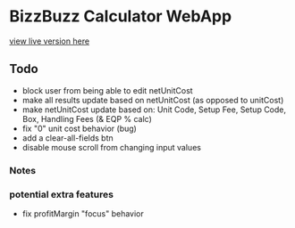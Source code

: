 # BizzBuzz Calculator WebApp

[view live version here](https://bizzbuzz-calculator.netlify.app)
## Todo

- block user from being able to edit netUnitCost
- make all results update based on netUnitCost (as opposed to unitCost)
- make netUnitCost update based on: Unit Code, Setup Fee, Setup Code, Box, Handling Fees (& EQP % calc)
- fix "0" unit cost behavior (bug)
- add a clear-all-fields btn
- disable mouse scroll from changing input values

### Notes

### potential extra features

- fix profitMargin "focus" behavior
